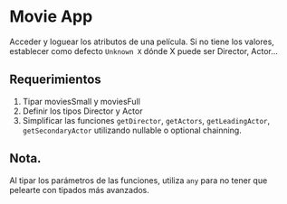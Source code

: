 # Movie App

Acceder y loguear los atributos de una película. Si no tiene los valores, establecer como defecto `Unknown X` dónde X puede ser Director, Actor...

## Requerimientos

1. Tipar moviesSmall y moviesFull
2. Definir los tipos Director y Actor
3. Simplificar las funciones `getDirector`, `getActors`, `getLeadingActor`, `getSecondaryActor` utilizando nullable o optional chainning.

## Nota.

Al tipar los parámetros de las funciones, utiliza `any` para no tener que pelearte con tipados más avanzados.
